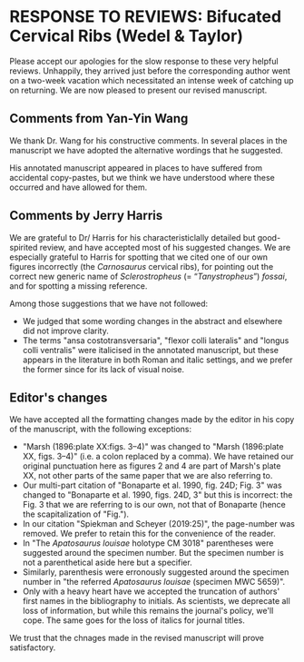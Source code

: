# RESPONSE TO REVIEWS: Bifucated Cervical Ribs (Wedel &amp; Taylor)

Please accept our apologies for the slow response to these very helpful reviews. Unhappily, they arrived just before the corresponding author went on a two-week vacation which necessitated an intense week of catching up on returning. We are now pleased to present our revised manuscript.


## Comments from Yan-Yin Wang

We thank Dr. Wang for his constructive comments. In several places in the manuscript we have adopted the alternative wordings that he suggested.

His annotated manuscript appeared in places to have suffered from accidental copy-pastes, but we think we have understood where these occurred and have allowed for them.

## Comments by Jerry Harris

We are grateful to Dr/ Harris for his characteristiclally detailed but good-spirited review, and have accepted most of his suggested changes. We are especially grateful to Harris for spotting that we cited one of our own figures incorrectly (the _Carnosaurus_ cervical ribs), for pointing out the correct new generic name of _Sclerostropheus_ (= “_Tanystropheus_”) _fossai_, and for spotting a missing reference.

Among those suggestions that we have not followed:
* We judged that some wording changes in the abstract and elsewhere did not improve clarity.
* The terms "ansa costotransversaria", "flexor colli lateralis" and "longus colli ventralis" were italicised in the annotated manuscript, but these appears in the literature in both Roman and italic settings, and we prefer the former since for its lack of visual noise.

## Editor's changes

We have accepted all the formatting changes made by the editor in his copy of the manuscript, with the following exceptions:

* "Marsh (1896:plate XX:figs. 3–4)" was changed to "Marsh (1896:plate XX, figs. 3–4)" (i.e. a colon replaced by a comma). We have retained our original punctuation here as figures 2 and 4 are part of Marsh's plate XX, not other parts of the same paper that we are also referring to.
* Our multi-part citation of "Bonaparte et al. 1990, fig. 24D; Fig. 3" was changed to "Bonaparte et al. 1990, figs. 24D, 3" but this is incorrect: the Fig. 3 that we are referring to is our own, not that of Bonaparte (hence the scapitalization of "Fig.").
* In our citation "Spiekman and Scheyer (2019:25)", the page-number was removed. We prefer to retain this for the convenience of the reader.
* In "The _Apatosaurus louisae_ holotype CM 3018" parentheses were suggested around the specimen number. But the specimen number is not a parenthetical aside here but a specifier.
* Similarly, parenthesis were erronously suggested around the specimen number in "the referred _Apatosaurus louisae_ (specimen MWC 5659)".
* Only with a heavy heart have we accepted the truncation of authors' first names in the bibliography to initials. As scientists, we deprecate all loss of information, but while this remains the journal's policy, we'll cope. The same goes for the loss of italics for journal titles.

We trust that the chnages made in the revised manuscript will prove satisfactory.

